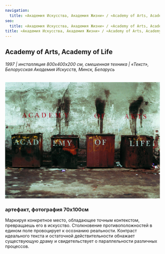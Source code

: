 ```yaml
---
navigation:
  title: «Академия Искусства, Академия Жизни» / «Academy of Arts, Academy of Life»
seo:
  title: «Академия Искусства, Академия Жизни» / «Academy of Arts, Academy of Life»
title: «Академия Искусства, Академия Жизни» / «Academy of Arts, Academy of Life»
---
```


## Academy of Arts, Academy of Life

###### 1997 | инсталляция 800x400x200 cм, смешенная техника | «Текст», Белорусская Академия Искусств, Минск, Беларусь  

![WhatsApp Image 2025-08-14 at 21.54.55.jpeg](/whats-app-image-2025-08-14-at-21.54.55.jpeg)

### артефакт, фотография 70х100см 

Маркируя конкретное место, обладающее точным контекстом, превращаешь его в искусство. Столкновение противоположностей в едином поле провоцирует к осознанию реальности. Контраст идеального текста и остаточной действительности обнажает существующую драму и свидетельствует о параллельности различных процессов.
